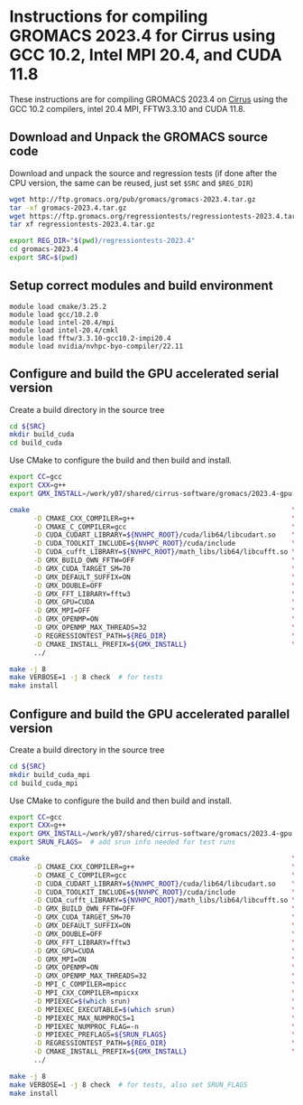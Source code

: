 Instructions for compiling GROMACS 2023.4 for Cirrus using GCC 10.2, Intel MPI 20.4, and CUDA 11.8
======================================================================================================

These instructions are for compiling GROMACS 2023.4 on [Cirrus](https://www.cirrus.ac.uk)
using the GCC 10.2 compilers, intel 20.4 MPI, FFTW3.3.10 and CUDA 11.8.

Download and Unpack the GROMACS source code
-------------------------------------------

Download and unpack the source and regression tests
(if done after the CPU version, the same can be reused, just set `$SRC` and `$REG_DIR`)

```bash
wget http://ftp.gromacs.org/pub/gromacs/gromacs-2023.4.tar.gz
tar -xf gromacs-2023.4.tar.gz
wget https://ftp.gromacs.org/regressiontests/regressiontests-2023.4.tar.gz
tar xf regressiontests-2023.4.tar.gz

export REG_DIR="$(pwd)/regressiontests-2023.4"
cd gromacs-2023.4
export SRC=$(pwd)
```

Setup correct modules and build environment
-------------------------------------------

```
module load cmake/3.25.2
module load gcc/10.2.0
module load intel-20.4/mpi
module load intel-20.4/cmkl
module load fftw/3.3.10-gcc10.2-impi20.4
module load nvidia/nvhpc-byo-compiler/22.11
```

Configure and build the GPU accelerated serial version
------------------------------------------------------

Create a build directory in the source tree

```bash
cd ${SRC}
mkdir build_cuda
cd build_cuda
```

Use CMake to configure the build and then build and install.

```bash
export CC=gcc
export CXX=g++
export GMX_INSTALL=/work/y07/shared/cirrus-software/gromacs/2023.4-gpu

cmake                                                                 \
      -D CMAKE_CXX_COMPILER=g++                                       \
      -D CMAKE_C_COMPILER=gcc                                         \
      -D CUDA_CUDART_LIBRARY=${NVHPC_ROOT}/cuda/lib64/libcudart.so    \
      -D CUDA_TOOLKIT_INCLUDE=${NVHPC_ROOT}/cuda/include              \
      -D CUDA_cufft_LIBRARY=${NVHPC_ROOT}/math_libs/lib64/libcufft.so \
      -D GMX_BUILD_OWN_FFTW=OFF                                       \
      -D GMX_CUDA_TARGET_SM=70                                        \
      -D GMX_DEFAULT_SUFFIX=ON                                        \
      -D GMX_DOUBLE=OFF                                               \
      -D GMX_FFT_LIBRARY=fftw3                                        \
      -D GMX_GPU=CUDA                                                 \
      -D GMX_MPI=OFF                                                  \
      -D GMX_OPENMP=ON                                                \
      -D GMX_OPENMP_MAX_THREADS=32                                    \
      -D REGRESSIONTEST_PATH=${REG_DIR}                               \
      -D CMAKE_INSTALL_PREFIX=${GMX_INSTALL}                          \
      ../

make -j 8
make VERBOSE=1 -j 8 check  # for tests
make install
```



Configure and build the GPU accelerated parallel version
--------------------------------------------------------

Create a build directory in the source tree

```bash
cd ${SRC}
mkdir build_cuda_mpi
cd build_cuda_mpi
```

Use CMake to configure the build and then build and install.

```bash
export CC=gcc
export CXX=g++
export GMX_INSTALL=/work/y07/shared/cirrus-software/gromacs/2023.4-gpu
export SRUN_FLAGS=  # add srun info needed for test runs

cmake                                                                 \
      -D CMAKE_CXX_COMPILER=g++                                       \
      -D CMAKE_C_COMPILER=gcc                                         \
      -D CUDA_CUDART_LIBRARY=${NVHPC_ROOT}/cuda/lib64/libcudart.so    \
      -D CUDA_TOOLKIT_INCLUDE=${NVHPC_ROOT}/cuda/include              \
      -D CUDA_cufft_LIBRARY=${NVHPC_ROOT}/math_libs/lib64/libcufft.so \
      -D GMX_BUILD_OWN_FFTW=OFF                                       \
      -D GMX_CUDA_TARGET_SM=70                                        \
      -D GMX_DEFAULT_SUFFIX=ON                                        \
      -D GMX_DOUBLE=OFF                                               \
      -D GMX_FFT_LIBRARY=fftw3                                        \
      -D GMX_GPU=CUDA                                                 \
      -D GMX_MPI=ON                                                   \
      -D GMX_OPENMP=ON                                                \
      -D GMX_OPENMP_MAX_THREADS=32                                    \
      -D MPI_C_COMPILER=mpicc                                         \
      -D MPI_CXX_COMPILER=mpicxx                                      \
      -D MPIEXEC=$(which srun)                                        \
      -D MPIEXEC_EXECUTABLE=$(which srun)                             \
      -D MPIEXEC_MAX_NUMPROCS=1                                       \
      -D MPIEXEC_NUMPROC_FLAG=-n                                      \
      -D MPIEXEC_PREFLAGS=${SRUN_FLAGS}                               \
      -D REGRESSIONTEST_PATH=${REG_DIR}                               \
      -D CMAKE_INSTALL_PREFIX=${GMX_INSTALL}                          \
      ../

make -j 8
make VERBOSE=1 -j 8 check  # for tests, also set SRUN_FLAGS
make install
```



